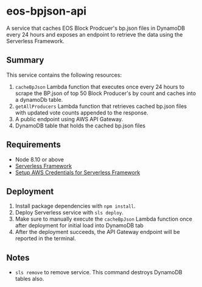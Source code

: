 # eos-bpjson-api
A service that caches EOS Block Prodcuer's bp.json files in DynamoDB every 24 hours and exposes an endpoint to retrieve the data using the Serverless Framework.

## Summary
This service contains the following resources:
1. `cacheBpJson` Lambda function that executes once every 24 hours to scrape the BP.json of top 50 Block Producer's by count and caches into a dynamoDb table.
2. `getAllProducers` Lambda function that retrieves cached bp.json files with updated vote counts appended to the response.
3. A public endpoint using AWS API Gateway.
4. DynamoDB table that holds the cached bp.json files

## Requirements
- Node 8.10 or above
- [Serverless Framework](https://serverless.com/framework/docs/providers/aws/guide/installation/)
- [Setup AWS Credentials for Serverless Framework](https://serverless.com/framework/docs/providers/aws/guide/credentials/)

## Deployment
1. Install package dependencies with `npm install`.
2. Deploy Serverless service with `sls deploy`.
3. Make sure to manually execute the `cacheBpJson` Lambda function once after deployment for initial load into DynamoDB tab
4. After the deployment succeeds, the API Gateway endpoint will be reported in the terminal.


## Notes
- `sls remove` to remove service.  This command destroys DynamoDB tables also.
